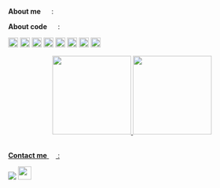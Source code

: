 **About me** <img height="14em" width="14em" src="https://super.so/icon/light/coffee.svg"> :


**About code** <img height="14em" width="14em" src="https://super.so/icon/light/git-merge.svg"> :

<code><img height="20" alt="aws" src="https://www.inovex.de/wp-content/uploads/Amazon_Web_Services_Logo-kl.png"></code>
<code><img height="20" alt="gcp" src="https://catalog.cloudblue.com/wp-content/uploads/2022/11/PRD-571-250-341-logo_QxFh4RC.png"></code>
<code><img height="20" alt="docker" src="https://cdn.icon-icons.com/icons2/2699/PNG/512/docker_tile_logo_icon_168248.png"></code>
<code><img height="20" alt="kubernetes" src="https://static-00.iconduck.com/assets.00/kubernetes-color-icon-256x256-t8ualzkj.png"></code>
<code><img height="20" alt="python" src="https://upload.wikimedia.org/wikipedia/commons/thumb/c/c3/Python-logo-notext.svg/800px-Python-logo-notext.svg.png"></code>
<code><img height="20" alt="golang" src="https://res.cloudinary.com/spantree-technology-group/image/upload/v1675714279/tools_go_c992807789.png"></code>
<code><img height="20" alt="nodejs" src="https://cdn.iconscout.com/icon/free/png-256/free-node-js-logo-icon-download-in-svg-png-gif-file-formats--nodejs-programming-language-pack-logos-icons-1174925.png?f=webp&w=256"></code>
<code><img height="20" alt="typescript" src="https://cdn.icon-icons.com/icons2/2415/PNG/512/typescript_original_logo_icon_146317.png"></code>

<div align="center">
  <a href="https://github.com/felippemozer">
  <img 
    height="160em" 
    src="https://github-readme-stats.vercel.app/api?username=felippemozer&theme=github_dark&show_icons=true&rank_icon=github&count_private=true&hide=issues,contribs"
  >
  <img 
    height="160em" 
    src="https://github-readme-stats.vercel.app/api/top-langs/?username=felippemozer&layout=compact&theme=github_dark&langs_count=6&hide=java,mustache,smarty"
  >
</div>

<br/>

**Contact me** <img height="14em" width="14em" src="https://super.so/icon/light/headphones.svg"> :

<div>
  <a href="https://github.com/felippemozer" target="_blank"><img src="https://img.shields.io/badge/GitHub-100000?style=for-the-badge&logo=github&logoColor=white" target="_blank"></a>
  <a href="https://www.linkedin.com/in/felippe-barbosa-mozer-74a8711a3/" target="_blank"><img src="https://img.shields.io/badge/LinkedIn-0077B5?style=for-the-badge&logo=linkedin&logoColor=white" target="_blank" height="27px"></a>
</div>

<!-- https://icon-icons.com/pt/ -->
<!-- https://super.so/icons-light   -->
